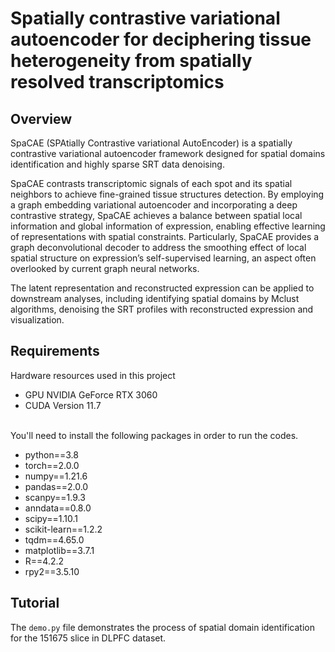 Spatially contrastive variational autoencoder for deciphering tissue heterogeneity from spatially resolved transcriptomics
======
## Overview
SpaCAE (SPAtially Contrastive variational AutoEncoder) is a spatially contrastive variational autoencoder framework designed for spatial domains identification and highly sparse SRT data denoising.

SpaCAE contrasts transcriptomic signals of each spot and its spatial neighbors to achieve fine-grained tissue structures detection. By employing a graph embedding variational autoencoder and incorporating a deep contrastive strategy, SpaCAE achieves a balance between spatial local information and global information of expression, enabling effective learning of representations with spatial constraints. Particularly, SpaCAE provides a graph deconvolutional decoder to address the smoothing effect of local spatial structure on expression’s self-supervised learning, an aspect often overlooked by current graph neural networks. 

The latent representation and reconstructed expression can be applied to downstream analyses, including identifying spatial domains by Mclust algorithms, denoising the SRT profiles with reconstructed expression and visualization. 
## Requirements
Hardware resources used in this project<br>
+ GPU NVIDIA GeForce RTX 3060<br>
+ CUDA Version 11.7<br><br>

You'll need to install the following packages in order to run the codes.<br>
+ python==3.8<br>
+ torch==2.0.0<br>
+ numpy==1.21.6<br>
+ pandas==2.0.0<br>
+ scanpy==1.9.3<br>
+ anndata==0.8.0<br>
+ scipy==1.10.1<br>
+ scikit-learn==1.2.2<br>
+ tqdm==4.65.0<br>
+ matplotlib==3.7.1<br>
+ R==4.2.2<br>
+ rpy2==3.5.10<br>

## Tutorial
The `demo.py` file demonstrates the process of spatial domain identification for the 151675 slice in DLPFC dataset.

